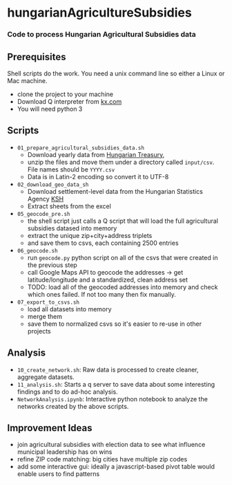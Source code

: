 # hungarianAgricultureSubsidies
### Code to process Hungarian Agricultural Subsidies data

## Prerequisites
Shell scripts do the work. You need a unix command line so either a Linux or Mac machine.
   - clone the project to your machine
   - Download Q interpreter from [kx.com](https://kx.com/connect-with-us/download/)
   - You will need python 3

## Scripts
   - ```01_prepare_agricultural_subsidies_data.sh```
      - Download yearly data from [Hungarian Treasury](https://www.mvh.allamkincstar.gov.hu/kozzeteteli-listak1),
      - unzip the files and move them under a directory called ```input/csv```. File names should be
    ```YYYY.csv```
      - Data is in Latin-2 encoding so convert it to UTF-8
   - ```02_download_geo_data_sh```
      - Download settlement-level data from the Hungarian Statistics Agency [KSH](http://www.ksh.hu/docs/helysegnevtar/hnt_letoltes_2019.xls)
      - Extract sheets from the excel
   - ```05_geocode_pre.sh```
      - the shell script just calls a Q script that will load the full agricultural subsidies datased into memory
      - extract the unique zip+city+address triplets
      - and save them to csvs, each containing 2500 entries
   - ```06_geocode.sh```
      - run ```geocode.py``` python script on all of the csvs that were created in the previous step
      - call Google Maps API to geocode the addresses -> get latitude/longitude and a standardized, clean address set
      - TODO: load all of the geocoded addresses into memory and check which ones failed. If not too many then fix manually.
   - ```07_export_to_csvs.sh```
      - load all datasets into memory
      - merge them
      - save them to normalized csvs so it's easier to re-use in other projects

## Analysis
   - ```10_create_network.sh```: Raw data is processed to create cleaner, aggregate datasets.
   - ```11_analysis.sh```: Starts a q server to save data about some interesting findings and to do ad-hoc analysis.
   - ```NetworkAnalysis.ipynb```: Interactive python notebook to analyze the networks created by the above scripts.

## Improvement Ideas
  - join agricultural subsidies with election data to see what influence municipal leadership has on wins
  - refine ZIP code matching: big cities have multiple zip codes
  - add some interactive gui: ideally a javascript-based pivot table would enable users to find patterns

